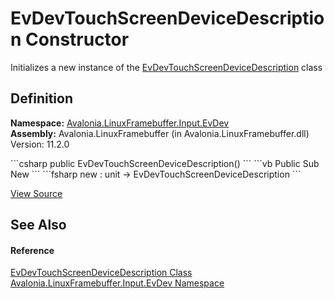 # EvDevTouchScreenDeviceDescription Constructor


Initializes a new instance of the <a href="T_Avalonia_LinuxFramebuffer_Input_EvDev_EvDevTouchScreenDeviceDescription">EvDevTouchScreenDeviceDescription</a> class



## Definition
**Namespace:** <a href="N_Avalonia_LinuxFramebuffer_Input_EvDev">Avalonia.LinuxFramebuffer.Input.EvDev</a>  
**Assembly:** Avalonia.LinuxFramebuffer (in Avalonia.LinuxFramebuffer.dll) Version: 11.2.0

<Tabs groupId="api-code-preview">
<TabItem value="csharp" label="C#">
```csharp
public EvDevTouchScreenDeviceDescription()
```
</TabItem>
<TabItem value="vb" label="VB">
```vb
Public Sub New
```
</TabItem>
<TabItem value="fsharp" label="F#">
```fsharp
new : unit -> EvDevTouchScreenDeviceDescription
```
</TabItem>
</Tabs>



<a href="https://github.com/AvaloniaUI/Avalonia/tree/master/src/Linux/Avalonia.LinuxFramebuffer/Input/EvDev/EvDevTouchScreenDeviceDescription.cs#L7" title="View the source code">View Source</a>



## See Also


#### Reference
<a href="T_Avalonia_LinuxFramebuffer_Input_EvDev_EvDevTouchScreenDeviceDescription">EvDevTouchScreenDeviceDescription Class</a>  
<a href="N_Avalonia_LinuxFramebuffer_Input_EvDev">Avalonia.LinuxFramebuffer.Input.EvDev Namespace</a>  

